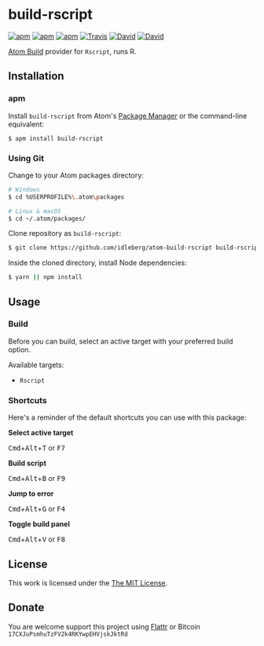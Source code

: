# build-rscript

[![apm](https://img.shields.io/apm/l/build-rscript.svg?style=flat-square)](https://atom.io/packages/build-rscript)
[![apm](https://img.shields.io/apm/v/build-rscript.svg?style=flat-square)](https://atom.io/packages/build-rscript)
[![apm](https://img.shields.io/apm/dm/build-rscript.svg?style=flat-square)](https://atom.io/packages/build-rscript)
[![Travis](https://img.shields.io/travis/idleberg/atom-build-rscript.svg?style=flat-square)](https://travis-ci.org/idleberg/atom-build-rscript)
[![David](https://img.shields.io/david/idleberg/atom-build-rscript.svg?style=flat-square)](https://david-dm.org/idleberg/atom-build-rscript#info=dependencies)
[![David](https://img.shields.io/david/dev/idleberg/atom-build-rscript.svg?style=flat-square)](https://david-dm.org/idleberg/atom-build-rscript?type=dev)

[Atom Build](https://atombuild.github.io/) provider for `Rscript`, runs R.

## Installation

### apm

Install `build-rscript` from Atom's [Package Manager](http://flight-manual.atom.io/using-atom/sections/atom-packages/) or the command-line equivalent:

`$ apm install build-rscript`

### Using Git

Change to your Atom packages directory:

```bash
# Windows
$ cd %USERPROFILE%\.atom\packages

# Linux & macOS
$ cd ~/.atom/packages/
```

Clone repository as `build-rscript`:

```bash
$ git clone https://github.com/idleberg/atom-build-rscript build-rscript
```

Inside the cloned directory, install Node dependencies:

```bash
$ yarn || npm install
```

## Usage

### Build

Before you can build, select an active target with your preferred build option.

Available targets:

* `Rscript`

### Shortcuts

Here's a reminder of the default shortcuts you can use with this package:

**Select active target**

<kbd>Cmd</kbd>+<kbd>Alt</kbd>+<kbd>T</kbd> or <kbd>F7</kbd>

**Build script**

<kbd>Cmd</kbd>+<kbd>Alt</kbd>+<kbd>B</kbd> or <kbd>F9</kbd>

**Jump to error**

<kbd>Cmd</kbd>+<kbd>Alt</kbd>+<kbd>G</kbd> or <kbd>F4</kbd>

**Toggle build panel**

<kbd>Cmd</kbd>+<kbd>Alt</kbd>+<kbd>V</kbd> or <kbd>F8</kbd>

## License

This work is licensed under the [The MIT License](LICENSE.md).

## Donate

You are welcome support this project using [Flattr](https://flattr.com/submit/auto?user_id=idleberg&url=https://github.com/idleberg/atom-build-rscript) or Bitcoin `17CXJuPsmhuTzFV2k4RKYwpEHVjskJktRd`